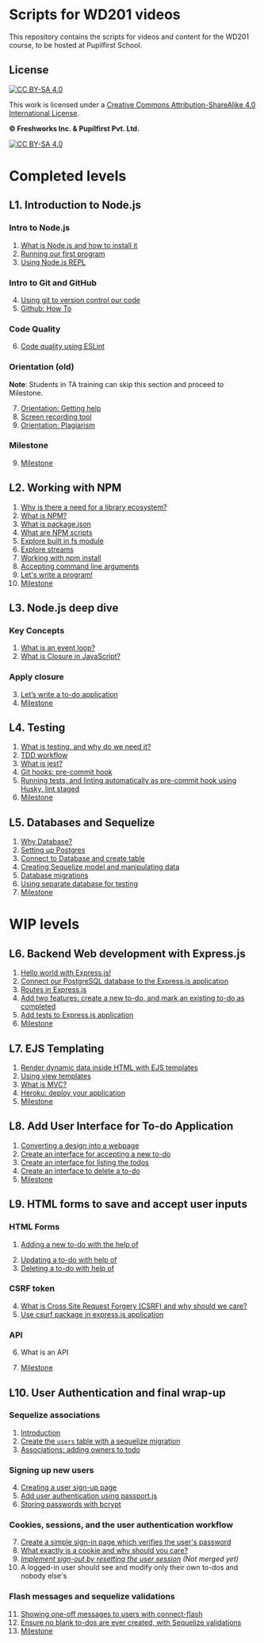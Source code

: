 # Scripts for WD201 videos

This repository contains the scripts for videos and content for the WD201 course, to be hosted at Pupilfirst School.


## License

[![CC BY-SA 4.0][cc-by-sa-shield]][cc-by-sa]

This work is licensed under a
[Creative Commons Attribution-ShareAlike 4.0 International License][cc-by-sa].

**&copy; Freshworks Inc. & Pupilfirst Pvt. Ltd.**

[![CC BY-SA 4.0][cc-by-sa-image]][cc-by-sa]

[cc-by-sa]: http://creativecommons.org/licenses/by-sa/4.0/
[cc-by-sa-image]: https://licensebuttons.net/l/by-sa/4.0/88x31.png
[cc-by-sa-shield]: https://img.shields.io/badge/License-CC%20BY--SA%204.0-lightgrey.svg

# Completed levels
## L1. Introduction to Node.js

### Intro to Node.js
1. [What is Node.js and how to install it](./introduction-to-nodejs/what-is-node-js-with-installation/README.md)
2. [Running our first program](./introduction-to-nodejs/running-first-program/README.md)
3. [Using Node.js REPL](./introduction-to-nodejs/nodejs-repl/README.md)

### Intro to Git and GitHub
4. [Using git to version control our code](./introduction-to-nodejs/intro-to-git/README.md)
5. [Github: How To](./introduction-to-nodejs/github-how-to/README.md)

### Code Quality
6. [Code quality using ESLint](./introduction-to-nodejs/setting-up-eslint/README.md)

### Orientation (old)

**Note**: Students in TA training can skip this section and proceed to Milestone.

7. [Orientation: Getting help](./get-started-with-git-and-github/getting-help)
8. [Screen recording tool](./get-started-with-git-and-github/getting-help/screen-recording.md)
9. [Orientation: Plagiarism](./get-started-with-git-and-github/plagiarism)

### Milestone
9. [Milestone](./introduction-to-nodejs/milestone/README.md)

## L2. Working with NPM
1. [Why is there a need for a library ecosystem?](./working-with-npm/package-management-and-library-ecosystem/README.md)
2. [What is NPM?](./working-with-npm/about-npm-and-uses/README.md)
3. [What is package.json](./working-with-npm/package-json-in-npm/README.md)
4. [What are NPM scripts](./working-with-npm/npm-scripts/README.md)
5. [Explore built in fs module](./working-with-npm/nodejs-fs-module/README.md)
6. [Explore streams](./working-with-npm/nodejs-stream-module/README.md)
7. [Working with npm install](./working-with-npm/npm-install-packages/README.md)
8. [Accepting command line arguments](./working-with-npm/accepting-cli-commands/README.md)
9. [Let's write a program!](./working-with-npm/write-first-node-program/README.md)
10. [Milestone](./working-with-npm/milestone/README.md)


## L3. Node.js deep dive

### Key Concepts
1. [What is an event loop?](./nodejs-deep-dive/what-is-event-loop/README.md)
2. [What is Closure in JavaScript?](./nodejs-deep-dive/closures-in-js/README.md)

### Apply closure
3. [Let’s write a  to-do application](./nodejs-deep-dive/todo-using-closure/README.md)
4. [Milestone](./nodejs-deep-dive/milestone/README.md)

## L4. Testing
1. [What is testing, and why do we need it?](./testing/why-need-testing/README.md)
2. [TDD workflow](./testing/tdd/README.md)
3. [What is jest?](./testing/jest/README.md)
4. [Git hooks: pre-commit hook](./testing/git-hooks/README.md)
5. [Running tests, and linting automatically as pre-commit hook using Husky, lint staged](./testing/husky-precommit-hook/README.md)
6. [Milestone](./testing/milestone/README.md)

## L5. Databases and Sequelize

1. [Why Database?](./databases/why-database/README.md)
2. [Setting up Postgres](./databases/setting-up-postgres/README.md)
3. [Connect to Database and create table](./databases/connect-to-db/README.md)
4. [Creating Sequelize model and manipulating data](./databases/creating-sequelize-models/README.md)
5. [Database migrations](./databases/migrations/README.md)
6. [Using separate database for testing](./databases/separate-db/README.md)
7. [Milestone](./databases/milestone/README.md)


# WIP levels

## L6. Backend Web development with Express.js
1. [Hello world with Express.js!](backend-dev-with-express/introduction-to-express/README.md)
2. [Connect our PostgreSQL database to the Express.js application](backend-dev-with-express/connect-express-with-postgres/README.md)
3. [Routes in Express.js](backend-dev-with-express/routes-in-express/README.md)
4. [Add two features: create a new to-do, and mark an existing to-do as completed](./backend-dev-with-express/create-and-update-todo/README.md)
5. [Add tests to Express.js application](./backend-dev-with-express/add-tests/README.md)
6. [Milestone](./backend-dev-with-express/milestone/README.md)

## L7. EJS Templating
1. [Render dynamic data inside HTML with EJS templates](./ejs-templating/dynamic-html-with-ejs/README.md)
2. [Using view templates](./ejs-templating/view-templates/README.md)
3. [What is MVC?](./ejs-templating/mvc/README.md)
4. [Heroku: deploy your application](./ejs-templating/deploy-application-to-heroku/README.md)
5. [Milestone](./ejs-templating/milestone/README.md)


## L8. Add User Interface for To-do Application
1. [Converting a design into a webpage](./todo-user-interface/converting-design-into-webpage/README.md)
2. [Create an interface for accepting a new to-do](./todo-user-interface/interface-for-new-to-do/README.md)
3. [Create an interface for listing the todos](./todo-user-interface/interface-for-listing-to-dos/README.md)
4. [Create an interface to delete a to-do](./todo-user-interface/interface-to-delete-to-do/README.md)
5. [Milestone](./todo-user-interface/todo-interface-milestone/README.md)


## L9.  HTML forms to save and accept user inputs

### HTML Forms 
1. [Adding a new to-do with the help of <form>](./html-forms/add-new-todo/README.md)
2. [Updating a to-do with help of <form>](./html-forms/updating-todo/README.md)
3. [Deleting a to-do with help of <form>](./html-forms/delete-todo/README.md)

### CSRF token
4. [What is Cross Site Request Forgery (CSRF) and why should we care?](./html-forms/why-csrf/README.md)
5. [Use csurf package in express.js application](./html-forms/use-csurf/README.md)

### API 
6. What is an API

7. [Milestone](./html-forms/milestone/README.md)

## L10. User Authentication and final wrap-up

### Sequelize associations 

1. [Introduction](./user-authentication/introduction/README.md)
2. [Create the `users` table with a sequelize migration]('./../user-authentication/create-users-table-with-sequelize-migration/README.md)
3. [Associations: adding owners to todo]('./user-authentication/../../user-authentication/associations-adding-owners-to-todo/README.md)

### Signing up new users

4. [Creating a user sign-up page](./user-authentication/create-user-signup-page/README.md)
5. [Add user authentication using passport.js]('./../user-authentication/authentication-using-passport/README.md)
6. [Storing passwords with bcrypt](./user-authentication/storing-password-using-bcrypt/README.md)

### Cookies, sessions, and the user authentication workflow

7. [Create a simple sign-in page which verifies the user's password]('./../user-authentication/signin-with-password-verification/README.md)
8. [What exactly is a cookie and why should you care?](./user-authentication/why-cookies/README.md)
9.  *[Implement sign-out by resetting the user session](https://github.com/pupilfirst/wd201-scripts/pull/134/files) (Not merged yet)*
10. A logged-in user should see and modify only their own to-dos and nobody else's

### Flash messages and sequelize validations

11. [Showing one-off messages to users with connect-flash](./user-authentication/showing-messages-to-user/README.md)
12. [Ensure no blank to-dos are ever created, with Sequelize validations](./user-authentication/prevent-blank-todo-with-sequelize-validation/README.md)
13. [Milestone](./user-authentication/milestone/README.md)
